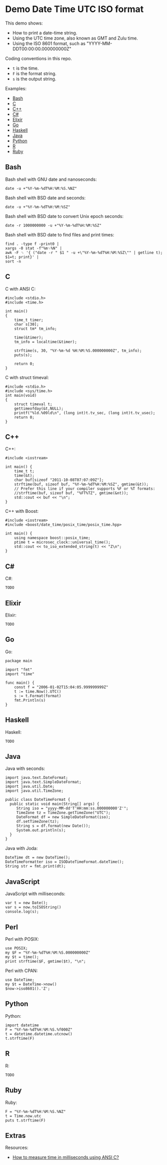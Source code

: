 # Demo Date Time UTC ISO format

This demo shows:

  * How to print a date-time string.
  * Using the UTC time zone, also known as GMT and Zulu time.
  * Using the ISO 8601 format, such as "YYYY-MM-DDT00:00:00.000000000Z"

Coding conventions in this repo.

  * `t` is the time.
  * `F` is the format string.
  * `s` is the output string.
  
Examples:

  * <a href="#bash">Bash</a>
  * <a href="#c">C</a>
  * <a href="#cpp">C++</a>
  * <a href="#csharp">C#</a>  
  * <a href="#elixir">Elixir</a>
  * <a href="#go">Go</a>
  * <a href="#haskell">Haskell</a>
  * <a href="#java">Java</a>      
  * <a href="#python">Python</a>
  * <a href="#r">R</a>
  * <a href="#ruby">Ruby</a>


<h2><a name="bash">Bash</a></h2>

Bash shell with GNU date and nanoseconds:

    date -u +"%Y-%m-%dT%H:%M:%S.%NZ"

Bash shell with BSD date and seconds:

    date -u +"%Y-%m-%dT%H:%M:%SZ"

Bash shell with BSD date to convert Unix epoch seconds:

    date -r 1000000000 -u +"%Y-%m-%dT%H:%M:%SZ"

Bash shell with BSD date to find files and print times:

    find . -type f -print0 | 
    xargs -0 stat -f"%m␟%N" |
    awk -F ␟ '{ ("date -r " $1 " -u +\"%Y-%m-%dT%H:%M:%SZ\"" | getline t); $1=t; print}' |
    sort -n


<h2><a name="c">C</a></h2>

C with ANSI C:

    #include <stdio.h>
    #include <time.h>
    
    int main()
    {
        time_t timer;
        char s[30];
        struct tm* tm_info;

        time(&timer);
        tm_info = localtime(&timer);

        strftime(s, 30, "%Y-%m-%d %H:%M:%S.000000000Z", tm_info);
        puts(s);

        return 0;
    }

C with struct timeval:

    #include <stdio.h>
    #include <sys/time.h>
    int main(void)
    {
        struct timeval t;
        gettimeofday(&t,NULL);
        printf("%ld.%09ld\n", (long int)t.tv_sec, (long int)t.tv_usec);
        return 0;
    }


<h2><a name="cpp">C++</a></h2>

C++:

    #include <iostream>

    int main() {
        time_t t;
        time(&t);
        char buf[sizeof "2011-10-08T07:07:09Z"];
        strftime(buf, sizeof buf, "%Y-%m-%dT%H:%M:%SZ", gmtime(&t));
        // Prefer this line if your compiler supports %F or %T formats:
        //strftime(buf, sizeof buf, "%FT%TZ", gmtime(&nt));
        std::cout << buf << "\n";
    }
    
C++ with Boost:

    #include <iostream>
    #include <boost/date_time/posix_time/posix_time.hpp>

    int main() {
        using namespace boost::posix_time;
        ptime t = microsec_clock::universal_time();
        std::cout << to_iso_extended_string(t) << "Z\n";
    }


<h2><a name="csharp">C#</a></h2>


C#:

    TODO


<h2><a name="elixir">Elixir</a></h2>

Elixir:

    TODO


<h2><a name="go">Go</a></h2>

Go:

    package main

    import "fmt"
    import "time"

    func main() {
        const f = "2006-01-02T15:04:05.999999999Z"
        t := time.Now().UTC()
        s := t.Format(format)
        fmt.Println(s)
    }


<h2><a name="haskell">Haskell</a></h2>

Haskell:

    TODO


<h2><a name="Java">Java</a></h2>

Java with seconds:

    import java.text.DateFormat;
    import java.text.SimpleDateFormat;
    import java.util.Date;
    import java.util.TimeZone;

    public class DateTimeFormat {
      public static void main(String[] args) {
         String iso = "yyyy-MM-dd'T'HH:mm:ss.000000000'Z'";
         TimeZone tz = TimeZone.getTimeZone("UTC");
         DateFormat df = new SimpleDateFormat(iso);
         df.setTimeZone(tz);
         String s = df.format(new Date());
         System.out.println(s);
      }
    }

Java with Joda:

    DateTime dt = new DateTime();
    DateTimeFormatter iso = ISODateTimeFormat.dateTime();
    String str = fmt.print(dt);


<h2><a name="JavaScript">JavaScript</a></h2>

JavaScript with milliseconds:

    var t = new Date();
    var s = now.toISOString()
    console.log(s);


<h2><a name="perl">Perl</a></h2>

Perl with POSIX:

    use POSIX;
    my $F = "%Y-%m-%dT%H:%M:%S.000000000Z"
    my $t = time();
    print strftime($F, gmtime($t), "\n";

Perl with CPAN:

    use DateTime;
    my $t = DateTime->now()
    $now->iso8601().'Z';


<h2><a name="python">Python</a></h2>

Python:

    import datetime
    F = "%Y-%m-%dT%H:%M:%S.%f000Z" 
    t = datetime.datetime.utcnow()
    t.strftime(F)


<h2><a name="r">R</a></h2>

R:

    TODO


<h2><a name="ruby">Ruby</a></h2>

Ruby:

    F = "%Y-%m-%dT%H:%M:%S.%NZ"
    t = Time.now.utc
    puts t.strftime(F)


## Extras

Resources:

* [How to measure time in milliseconds using ANSI C?](http://stackoverflow.com/questions/361363/how-to-measure-time-in-milliseconds-using-ansi-c)


